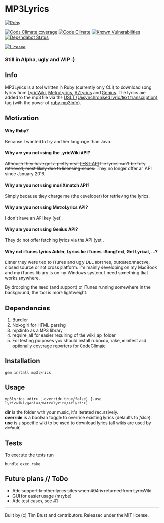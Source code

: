 # MP3Lyrics

[![Ruby](https://github.com/timbru31/mp3lyrics/workflows/Ruby/badge.svg)](https://github.com/timbru31/mp3lyrics/actions?query=workflow%3ARuby)

[![Code Climate coverage](https://img.shields.io/codeclimate/coverage/timbru31/mp3lyrics)](https://codeclimate.com/github/timbru31/mp3lyrics)
[![Code Climate](https://img.shields.io/codeclimate/maintainability/timbru31/mp3lyrics)](https://codeclimate.com/github/timbru31/mp3lyrics)
[![Known Vulnerabilities](https://snyk.io/test/github/timbru31/mp3lyrics/badge.svg)](https://snyk.io/test/github/timbru31/mp3lyrics)
[![Dependabot Status](https://api.dependabot.com/badges/status?host=github&repo=timbru31/mp3lyrics)](https://dependabot.com)

[![License](https://img.shields.io/badge/License-MIT-blue.svg)](LICENSE.md)

### Still in Alpha, ugly and WIP :)

## Info

MP3Lyrics is a tool written in Ruby (currently only CLI) to download song lyrics from [LyricWiki](https://lyrics.fandom.com/wiki/LyricWikim), [MetroLyrics](http://metrolyrics.com), [AZLyrics](https://www.azlyrics.com) and [Genius](https://genius.com).
The lyrics are added to the mp3 file via the [USLT (Unsynchronised lyric/text transcription)](http://id3.org/id3v2.4.0-frames) tag (with the power of [ruby-mp3info](https://github.com/moumar/ruby-mp3info)).

## Motivation

#### Why Ruby?

Because I wanted to try another language than Java.

#### Why are you not using the LyricWiki API?

~~Although they have got a pretty neat [REST API](http://api.wikia.com/wiki/LyricWiki_API/REST) the lyrics can't be fully retrieved, most likely due to licensing issues.~~
They no longer offer an API since January 2016.

#### Why are you not using musiXmatch API?

Simply because they charge me (the developer) for retrieving the lyrics.

#### Why are you not using MetroLyrics API?

I don't have an API key (yet).

#### Why are you not using Genius API?

They do not offer fetching lyrics via the API (yet).

#### Why not iTunes Lyrics Adder, Lyrics for iTunes, iSongText, Get Lyrical, ...?

Either they were tied to iTunes and ugly DLL libraries, outdated/inactive, closed source or not cross platform. I'm mainly developing on my MacBook and my iTunes library is on my Windows system. I need something that works anywhere.

By dropping the need (and support) of iTunes running somewhere in the background, the tool is more lightweight.

## Dependencies

1. Bundler
2. Nokogiri for HTML parsing
3. mp3info as a MP3 library
4. require_all for easier requiring of the wiki_api folder
5. For testing purposes you should install rubocop, rake, minitest and optionally coverage reporters for CodeClimate

## Installation

```shell
gem install mp3lyrics
```

## Usage

```shell
mp3lyrics <dir> [-override true/false] [-use lyricwiki/genius/metrolyrics/azlyrics]
```

**dir** is the folder with your music, it's iterated recursively.  
**override** is a boolean toggle to override existing lyrics (defaults to _false_).  
**use** is a specific wiki to be used to download lyrics (all wikis are used by default).

## Tests

To execute the tests run

```shell
bundle exec rake
```

## Future plans // ToDo

- ~~Add support to other lyrics sites when 404 is returned from LyricWiki~~
- GUI for easier usage (maybe)
- Add test cases, see [#1](https://github.com/timbru31/mp3lyrics/issues/1)

---

Built by (c) Tim Brust and contributors. Released under the MIT license.
